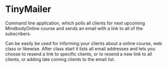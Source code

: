 # TinyMailer
Command line application, which polls all clients for next upcoming MindbodyOnline course and sends an email with a link to all of the subscribers.

Can be easily be used for informing your clients about a online course, web class or likewise. After class start it lists all email addresses and lets you choose to resend a link to specific clients, or to resend a new link to all clients, or adding late coming clients to the email list.
